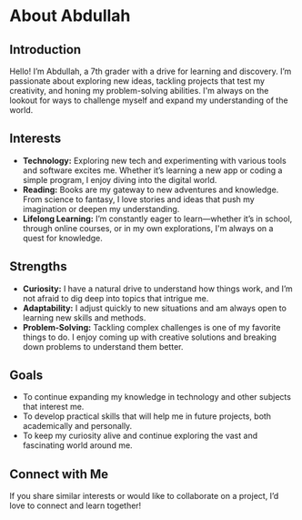# About Abdullah

## Introduction

Hello! I’m Abdullah, a 7th grader with a drive for learning and discovery. I’m passionate about exploring new ideas, tackling projects that test my creativity, and honing my problem-solving abilities. I'm always on the lookout for ways to challenge myself and expand my understanding of the world.

## Interests

- **Technology:** Exploring new tech and experimenting with various tools and software excites me. Whether it’s learning a new app or coding a simple program, I enjoy diving into the digital world.
- **Reading:** Books are my gateway to new adventures and knowledge. From science to fantasy, I love stories and ideas that push my imagination or deepen my understanding.
- **Lifelong Learning:** I’m constantly eager to learn—whether it’s in school, through online courses, or in my own explorations, I'm always on a quest for knowledge.

## Strengths

- **Curiosity:** I have a natural drive to understand how things work, and I’m not afraid to dig deep into topics that intrigue me.
- **Adaptability:** I adjust quickly to new situations and am always open to learning new skills and methods.
- **Problem-Solving:** Tackling complex challenges is one of my favorite things to do. I enjoy coming up with creative solutions and breaking down problems to understand them better.

## Goals

- To continue expanding my knowledge in technology and other subjects that interest me.
- To develop practical skills that will help me in future projects, both academically and personally.
- To keep my curiosity alive and continue exploring the vast and fascinating world around me.

## Connect with Me

If you share similar interests or would like to collaborate on a project, I’d love to connect and learn together!

